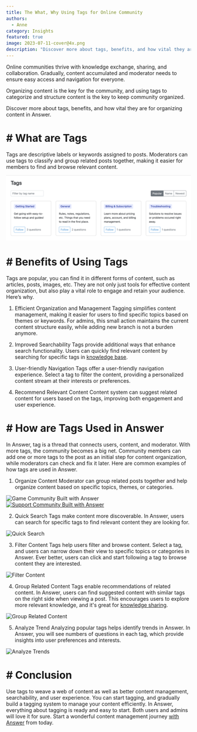 ```yaml
---
title: The What, Why Using Tags for Online Community
authors:
  - Anne
category: Insights
featured: true
image: 2023-07-11-cover@4x.png
description: "Discover more about tags, benefits, and how vital they are for organizing content in online community."
---
```


Online communities thrive with knowledge exchange, sharing, and collaboration. Gradually, content accumulated and moderator needs to ensure easy access and navigation for everyone.

Organizing content is the key for the community, and using tags to categorize and structure content is the key to keep community organized.

Discover more about tags, benefits, and how vital they are for organizing content in Answer.

# # What are Tags

Tags are descriptive labels or keywords assigned to posts. Moderators can use tags to classify and group related posts together, making it easier for members to find and browse relevant content.

![Tags in Answer](Tags.png)

# # Benefits of Using Tags

Tags are popular, you can find it in different forms of content, such as articles, posts, images, etc. They are not only just tools for effective content organization, but also play a vital role to engage and retain your audience. Here’s why.

1. Efficient Organization and Management Tagging simplifies content management, making it easier for users to find specific topics based on themes or keywords. For admins, this small action maintains the current content structure easily, while adding new branch is not a burden anymore.

2. Improved Searchability Tags provide additional ways that enhance search functionality. Users can quickly find relevant content by searching for specific tags in [knowledge base](../2023-05-30-everything-you-need-to-know-about-knowledge-base/index.md).

3. User-friendly Navigation Tags offer a user-friendly navigation experience. Select a tag to filter the content, providing a personalized content stream at their interests or preferences.

4. Recommend Relevant Content Content system can suggest related content for users based on the tags, improving both engagement and user experience.

# # How are Tags Used in Answer

In Answer, tag is a thread that connects users, content, and moderator. With more tags, the community becomes a big net. Community members can add one or more tags to the post as an initial step for content organization, while moderators can check and fix it later. Here are common examples of how tags are used in Answer.

1. Organize Content Moderator can group related posts together and help organize content based on specific topics, themes, or categories.

![Game Community Built with Answer](OrganizeContent1.png) [![Support Community Built with Answer](OrganizeContent2.png)](/blog/2023/07/05/how-to-build-a-help-center-with-your-users-and-answer)

2. Quick Search Tags make content more discoverable. In Answer, users can search for specific tags to find relevant content they are looking for.

![Quick Search](QuickSearch.png)

3. Filter Content Tags help users filter and browse content. Select a tag, and users can narrow down their view to specific topics or categories in Answer. Ever better, users can click and start following a tag to browse content they are interested.

![Filter Content](FilterContent.png)

4. Group Related Content Tags enable recommendations of related content. In Answer, users can find suggested content with similar tags on the right side when viewing a post. This encourages users to explore more relevant knowledge, and it's great for [knowledge sharing](../2023-06-20-how-to-improve-knowledge-sharing-with-answer/index.md).

![Group Related Content](GroupRelatedContent.png)

5. Analyze Trend Analyzing popular tags helps identify trends in Answer. In Answer, you will see numbers of questions in each tag, which provide insights into user preferences and interests.

![Analyze Trends](AnalyzeTrends.png)

# # Conclusion

Use tags to weave a web of content as well as better content management, searchability, and user experience. You can start tagging, and gradually build a tagging system to manage your content efficiently. In Answer, everything about tagging is ready and easy to start. Both users and admins will love it for sure. Start a wonderful content management journey [with Answer](https://answer.apache.org/docs/installation) from today.
